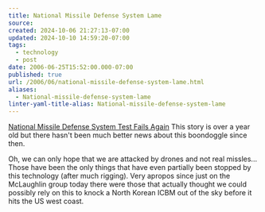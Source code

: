 ```yaml
---
title: National Missile Defense System Lame
source: 
created: 2024-10-06 21:27:13-07:00
updated: 2024-10-10 14:59:20-07:00
tags:
  - technology
  - post
date: 2006-06-25T15:52:00.000-07:00
published: true
url: /2006/06/national-missile-defense-system-lame.html
aliases:
  - National-missile-defense-system-lame
linter-yaml-title-alias: National-missile-defense-system-lame
---
```



[National Missile Defense System Test Fails Again](https://www.ucsusa.org/news/press_release.cfm?newsID=463 "National Missile Defense System Test Fails Again") This story is over a year old but there hasn't been much better news about this boondoggle since then.  
  
Oh, we can only hope that we are attacked by drones and not real missles... Those have been the only things that have even partially been stopped by this technology (after much rigging). Very apropos since just on the McLaughlin group today there were those that actually thought we could possibly rely on this to knock a North Korean ICBM out of the sky before it hits the US west coast.